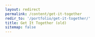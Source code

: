 ```yaml
---
layout: redirect
permalink: /content/get-it-together
redir_to: '/portfolio/get-it-together/'
title: Get It Together (old)
sitemap: false
---
```

